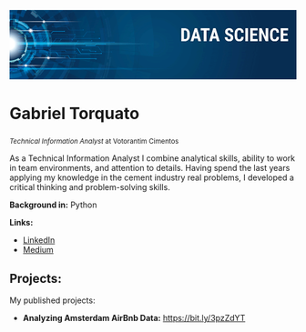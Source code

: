 <p align="center">
  <img src="banner.png" >
</p>

# Gabriel Torquato
<sub>*Technical Information Analyst* at Votorantim Cimentos</sub>

As a Technical Information Analyst I combine analytical skills, ability to work in team environments, and attention to details. Having spend the last years applying my knowledge in the cement industry real problems, I developed a critical thinking and problem-solving skills.

**Background in:** Python

**Links:**
* [LinkedIn](https://www.linkedin.com/in/gabriel-torquato-alves-705637192/)
* [Medium](https://medium.com/@g.alvezz)


## Projects:
My published projects:

* **Analyzing Amsterdam AirBnb Data:** https://bit.ly/3pzZdYT

